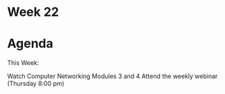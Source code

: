 # Week 22
# Agenda
This Week:

Watch Computer Networking Modules 3 and 4
Attend the weekly webinar (Thursday 8:00 pm)
